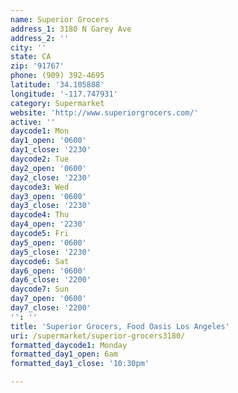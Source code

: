 ```yaml
---
name: Superior Grocers
address_1: 3180 N Garey Ave
address_2: ''
city: ''
state: CA
zip: '91767'
phone: (909) 392-4695
latitude: '34.105888'
longitude: '-117.747931'
category: Supermarket
website: 'http://www.superiorgrocers.com/'
active: ''
daycode1: Mon
day1_open: '0600'
day1_close: '2230'
daycode2: Tue
day2_open: '0600'
day2_close: '2230'
daycode3: Wed
day3_open: '0600'
day3_close: '2230'
daycode4: Thu
day4_open: '2230'
daycode5: Fri
day5_open: '0600'
day5_close: '2230'
daycode6: Sat
day6_open: '0600'
day6_close: '2200'
daycode7: Sun
day7_open: '0600'
day7_close: '2200'
'': ''
title: 'Superior Grocers, Food Oasis Los Angeles'
uri: /supermarket/superior-grocers3180/
formatted_daycode1: Monday
formatted_day1_open: 6am
formatted_day1_close: '10:30pm'

---
```

